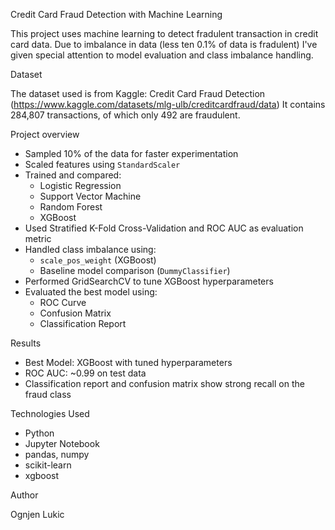 Credit Card Fraud Detection with Machine Learning

This project uses machine learning to detect fradulent transaction in credit card data. Due to imbalance in data (less ten 0.1% of data is fradulent) I've given special attention to model evaluation and class imbalance handling.

Dataset

The dataset used is from Kaggle: Credit Card Fraud Detection (https://www.kaggle.com/datasets/mlg-ulb/creditcardfraud/data)
It contains 284,807 transactions, of which only 492 are fraudulent.

Project overview

- Sampled 10% of the data for faster experimentation
- Scaled features using `StandardScaler`
- Trained and compared:
  - Logistic Regression
  - Support Vector Machine
  - Random Forest
  - XGBoost
- Used Stratified K-Fold Cross-Validation and ROC AUC as evaluation metric
- Handled class imbalance using:
  - `scale_pos_weight` (XGBoost)
  - Baseline model comparison (`DummyClassifier`)
- Performed GridSearchCV to tune XGBoost hyperparameters
- Evaluated the best model using:
  - ROC Curve
  - Confusion Matrix
  - Classification Report

Results

- Best Model: XGBoost with tuned hyperparameters
- ROC AUC: ~0.99 on test data
- Classification report and confusion matrix show strong recall on the fraud class

Technologies Used

- Python
- Jupyter Notebook
- pandas, numpy
- scikit-learn
- xgboost


Author

Ognjen Lukic

